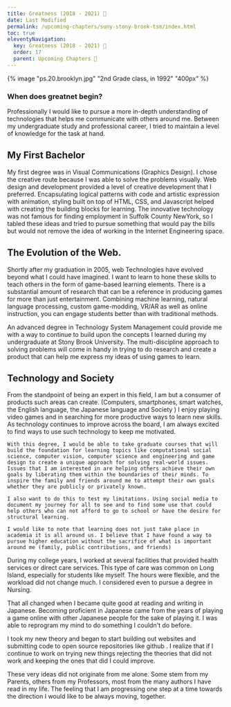 ```yaml
---
title: Greatness (2018 - 2021) 🔏
date: Last Modified
permalink: /upcoming-chapters/suny-stony-brook-tsm/index.html
toc: true
eleventyNavigation:
  key: Greatness (2018 - 2021) 🔏
  order: 17
  parent: Upcoming Chapters 🔏
---
```

{% image "ps.20.brooklyn.jpg" "2nd Grade class,  in 1992" "400px" %}

### When does greatnet begin? 

Professionally I would like to pursue a more in-depth understanding of technologies that helps me communicate with others around me. Between my undergraduate study and professional career, I tried to maintain a level of knowledge for the task at hand.


## My First Bachelor

My first degree was in Visual Communications (Graphics Design). I chose the creative route because I was able to solve the problems visually. Web design and development provided a level of creative development that I preferred. Encapsulating logical patterns with code and artistic expression with animation, styling built on top of HTML, CSS, and Javascript helped with creating the building blocks for learning. The innovative technology was not famous for finding employment in Suffolk County NewYork, so I tabled these ideas and tried to pursue something that would pay the bills but would not remove the idea of working in the Internet Engineering space.

## The Evolution of the Web.


Shortly after my graduation in 2005, web Technologies have evolved beyond what I could have imagined. I want to learn to hone these skills to teach others in the form of game-based learning elements. There is a substantial amount of research that can be a reference in producing games for more than just entertainment. Combining machine learning, natural language processing, custom game-modding, VR/AR as well as online instruction, you can engage students better than with traditional methods.

An advanced degree in Technology System Management could provide me with a way to continue to build upon the concepts I learned during my undergraduate at Stony Brook University. The multi-discipline approach to solving problems will come in handy in trying to do research and create a product that can help me express my ideas of using games to learn.

## Technology and Society


From the standpoint of being an expert in this field, I am but a consumer of products such areas can create. (Computers, smartphones, smart watches, the English language, the Japanese language and Society ) I enjoy playing video games and in searching for more productive ways to learn new skills. As technology continues to improve across the board, I am always excited to find ways to use such technology to keep me motivated.

    With this degree, I would be able to take graduate courses that will build the foundation for learning topics like computational social science, computer vision, computer science and engineering and game design to create a unique approach for solving real-world issues. Issues that I am interested in are helping others achieve their own goals by liberating them within the boundaries of their minds. To inspire the family and friends around me to attempt their own goals whether they are publicly or privately known.

    I also want to do this to test my limitations. Using social media to document my journey for all to see and to find some use that could help others who can not afford to go to school or have the desire for structural learning. 

    I would like to note that learning does not just take place in academia it is all around us. I believe that I have found a way to pursue higher education without the sacrifice of what is important around me (family, public contributions, and friends)

During my college years, I worked at several facilities that provided health services or direct care services. This type of care was common on Long Island, especially for students like myself. The hours were flexible, and the workload did not change much. I considered even to pursue a degree in Nursing.

That all changed when I became quite good at reading and writing in Japanese. Becoming proficient in Japanese came from the years of playing a game online with other Japanese people for the sake of playing it. I was able to reprogram my mind to do something I couldn't do before.

I took my new theory and began to start building out websites and submitting code to open source repositories like github . I realize that if I continue to work on trying new things rejecting the theories that did not work and keeping the ones that did I could improve. 

These very ideas did not originate from me alone. Some stem from my Parents, others from my  Professors,  most from the many authors I have read in my life. The feeling that I am progressing one step at a time towards the direction I would like to be always moving, together.


